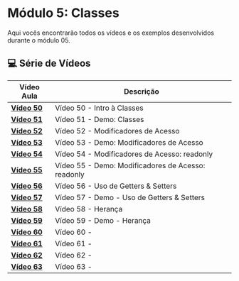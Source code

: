 # Módulo 5: Classes

Aqui vocês encontrarão todos os vídeos e os exemplos desenvolvidos durante o módulo 05.

## 💻 Série de Vídeos

| Vídeo Aula                                   | Descrição                                          |
| -------------------------------------------- | -------------------------------------------------- |
| **[Vídeo 50](https://youtu.be/7W3PNpoCB40)** | Vídeo 50 - Intro à Classes                         |
| **[Vídeo 51](https://youtu.be/tKVsXBMYm1g)** | Vídeo 51 - Demo: Classes                           |
| **[Vídeo 52](https://youtu.be/tKVsXBMYm1g)** | Vídeo 52 - Modificadores de Acesso                 |
| **[Vídeo 53](https://youtu.be/1Nq2gE5Bzpo)** | Vídeo 53 - Demo: Modificadores de Acesso           |
| **[Vídeo 54](https://youtu.be/tTuiHXKW9v4)** | Vídeo 54 - Modificadores de Acesso: readonly       |
| **[Vídeo 55](https://youtu.be/kHzkhKMNyEI)** | Vídeo 55 - Demo: Modificadores de Acesso: readonly |
| **[Vídeo 56](https://youtu.be/5cKzzP4CeKM)** | Vídeo 56 - Uso de Getters & Setters                |
| **[Vídeo 57](https://youtu.be/AFYCxTnVQbM)** | Vídeo 57 - Demo - Uso de Getters & Setters         |
| **[Vídeo 58](https://youtu.be/GawUXUjgrG8)** | Vídeo 58 - Herança                                 |
| **[Vídeo 59](https://youtu.be/v3X3vk2YGvI)** | Vídeo 59 - Demo - Herança                          |
| **[Vídeo 60](https://youtu.be/vqhjXC19_WI)** | Vídeo 60 -                                         |
| **[Vídeo 61](https://youtu.be/uHy4vhX3LRA)** | Vídeo 61 -                                         |
| **[Vídeo 62]()**                             | Vídeo 62 -                                         |
| **[Vídeo 63]()**                             | Vídeo 63 -                                         |


